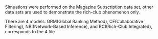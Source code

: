 Simuations were performed on the Magazine Subscription data set, other data sets are used to demonstrate the rich-club phenomenon only.

There are 4 models: GRM(Global Ranking Method), CF(Collaborative Filtering), NBI(Network-Based Inference), and RCI(Rich-Club Integrated), corresponds to the 4 file
